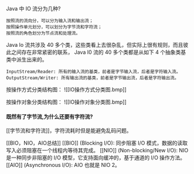Java 中 IO 流分为几种?

    按照流的流向分，可以分为输入流和输出流；
    按照操作单元划分，可以划分为字节流和字符流；
    按照流的角色划分为节点流和处理流。
	
Java Io 流共涉及 40 多个类，这些类看上去很杂乱，但实际上很有规则，而且彼此之间存在非常紧密的联系， Java I0 流的 40 多个类都是从如下 4 个抽象类基类中派生出来的。

    InputStream/Reader: 所有的输入流的基类，前者是字节输入流，后者是字符输入流。
    OutputStream/Writer: 所有输出流的基类，前者是字节输出流，后者是字符输出流。
	
按操作方式分类结构图：
![[IO操作方式分类图.bmp]]

按操作对象分类结构图：
![[IO操作对象分类图.bmp]]


#### 既然有了字节流,为什么还要有字符流?
[[字节流和字符流]]，字符流耗时但是能避免乱码问题。

[[BIO，NIO，AIO总结]]
[[BIO]] (Blocking I/O): 同步阻塞 I/O 模式，数据的读取写入必须阻塞在一个线程内等待其完成。
[[NIO]] (Non-blocking/New I/O): NIO 是一种同步非阻塞的 I/O 模型，它支持面向缓冲的，基于通道的 I/O 操作方法。
[[AIO]] (Asynchronous I/O): AIO 也就是 NIO 2。